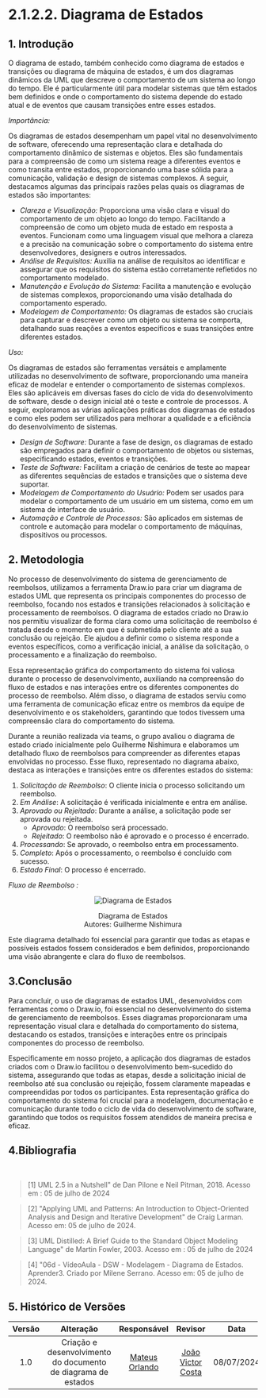# 2.1.2.2. Diagrama de Estados

## 1. Introdução
O diagrama de estado, também conhecido como diagrama de estados e transições ou diagrama de máquina de estados, é um dos diagramas dinâmicos da UML que descreve o comportamento de um sistema ao longo do tempo. Ele é particularmente útil para modelar sistemas que têm estados bem definidos e onde o comportamento do sistema depende do estado atual e de eventos que causam transições entre esses estados.

*Importância:*

Os diagramas de estados desempenham um papel vital no desenvolvimento de software, oferecendo uma representação clara e detalhada do comportamento dinâmico de sistemas e objetos. Eles são fundamentais para a compreensão de como um sistema reage a diferentes eventos e como transita entre estados, proporcionando uma base sólida para a comunicação, validação e design de sistemas complexos. A seguir, destacamos algumas das principais razões pelas quais os diagramas de estados são importantes:

- *Clareza e Visualização:* Proporciona uma visão clara e visual do comportamento de um objeto ao longo do tempo. Facilitando a compreensão de como um objeto muda de estado em resposta a eventos. Funcionam como uma linguagem visual que melhora a clareza e a precisão na comunicação sobre o comportamento do sistema entre desenvolvedores, designers e outros interessados.
- *Análise de Requisitos:* Auxilia na análise de requisitos ao identificar e assegurar que os requisitos do sistema estão corretamente refletidos no comportamento modelado.
- *Manutenção e Evolução do Sistema:* Facilita a manutenção e evolução de sistemas complexos, proporcionando uma visão detalhada do comportamento esperado.
- *Modelagem de Comportamento:* Os diagramas de estados são cruciais para capturar e descrever como um objeto ou sistema se comporta, detalhando suas reações a eventos específicos e suas transições entre diferentes estados.

*Uso:*

Os diagramas de estados são ferramentas versáteis e amplamente utilizadas no desenvolvimento de software, proporcionando uma maneira eficaz de modelar e entender o comportamento de sistemas complexos. Eles são aplicáveis em diversas fases do ciclo de vida do desenvolvimento de software, desde o design inicial até o teste e controle de processos. A seguir, exploramos as várias aplicações práticas dos diagramas de estados e como eles podem ser utilizados para melhorar a qualidade e a eficiência do desenvolvimento de sistemas.

- *Design de Software:* Durante a fase de design, os diagramas de estado são empregados para definir o comportamento de objetos ou sistemas, especificando estados, eventos e transições.
- *Teste de Software:* Facilitam a criação de cenários de teste ao mapear as diferentes sequências de estados e transições que o sistema deve suportar.
- *Modelagem de Comportamento do Usuário:* Podem ser usados para modelar o comportamento de um usuário em um sistema, como em um sistema de interface de usuário.
- *Automação e Controle de Processos:* São aplicados em sistemas de controle e automação para modelar o comportamento de máquinas, dispositivos ou processos.

## 2. Metodologia
No processo de desenvolvimento do sistema de gerenciamento de reembolsos, utilizamos a ferramenta Draw.io para criar um diagrama de estados UML que representa os principais componentes do processo de reembolso, focando nos estados e transições relacionados à solicitação e processamento de reembolsos. O diagrama de estados criado no Draw.io nos permitiu visualizar de forma clara como uma solicitação de reembolso é tratada desde o momento em que é submetida pelo cliente até a sua conclusão ou rejeição. Ele ajudou a definir como o sistema responde a eventos específicos, como a verificação inicial, a análise da solicitação, o processamento e a finalização do reembolso.

Essa representação gráfica do comportamento do sistema foi valiosa durante o processo de desenvolvimento, auxiliando na compreensão do fluxo de estados e nas interações entre os diferentes componentes do processo de reembolso. Além disso, o diagrama de estados serviu como uma ferramenta de comunicação eficaz entre os membros da equipe de desenvolvimento e os stakeholders, garantindo que todos tivessem uma compreensão clara do comportamento do sistema.

Durante a reunião realizada via teams, o grupo avaliou o diagrama de estado criado inicialmente pelo Guilherme Nishimura e elaboramos um detalhado fluxo de reembolsos para compreender as diferentes etapas envolvidas no processo. Esse fluxo, representado no diagrama abaixo, destaca as interações e transições entre os diferentes estados do sistema:

1. *Solicitação de Reembolso*: O cliente inicia o processo solicitando um reembolso.
2. *Em Análise*: A solicitação é verificada inicialmente e entra em análise.
3. *Aprovado ou Rejeitado*: Durante a análise, a solicitação pode ser aprovada ou rejeitada.
   - *Aprovado*: O reembolso será processado.
   - *Rejeitado*: O reembolso não é aprovado e o processo é encerrado.
4. *Processando*: Se aprovado, o reembolso entra em processamento.
5. *Completo*: Após o processamento, o reembolso é concluído com sucesso.
6. *Estado Final*: O processo é encerrado.

*Fluxo de Reembolso :*
<div align = "center"><img src="https://raw.githubusercontent.com/UnBArqDsw2024-1/2024.1_G7_My_Market/main/docs/Imagens/Diagramas/DiagramaEstado.jpeg" alt="Diagrama de Estados">
<p>Diagrama de Estados<br> Autores: Guilherme Nishimura</p></div>

Este diagrama detalhado foi essencial para garantir que todas as etapas e possíveis estados fossem considerados e bem definidos, proporcionando uma visão abrangente e clara do fluxo de reembolsos.

## 3.Conclusão
Para concluir, o uso de diagramas de estados UML, desenvolvidos com ferramentas como o Draw.io, foi essencial no desenvolvimento do sistema de gerenciamento de reembolsos. Esses diagramas proporcionaram uma representação visual clara e detalhada do comportamento do sistema, destacando os estados, transições e interações entre os principais componentes do processo de reembolso.

Especificamente em nosso projeto, a aplicação dos diagramas de estados criados com o Draw.io facilitou o desenvolvimento bem-sucedido do sistema, assegurando que todas as etapas, desde a solicitação inicial de reembolso até sua conclusão ou rejeição, fossem claramente mapeadas e compreendidas por todos os participantes. Esta representação gráfica do comportamento do sistema foi crucial para a modelagem, documentação e comunicação durante todo o ciclo de vida do desenvolvimento de software, garantindo que todos os requisitos fossem atendidos de maneira precisa e eficaz.


## 4.Bibliografia

<br/>

> [1] UML 2.5 in a Nutshell" de Dan Pilone e Neil Pitman, 2018. Acesso em : 05 de julho de 2024

> [2] "Applying UML and Patterns: An Introduction to Object-Oriented Analysis and Design and Iterative Development" de Craig Larman. Acesso em: 05 de julho de 2024.

> [3] UML Distilled: A Brief Guide to the Standard Object Modeling Language" de Martin Fowler, 2003. Acesso em : 05 de julho de 2024

> [4] "06d - VídeoAula - DSW - Modelagem - Diagrama de Estados. Aprender3. Criado por Milene Serrano. Acesso em: 05 de julho de 2024.

## 5. Histórico de Versões

| Versão |                      Alteração                      |    Responsável     |      Revisor       | Data  |
| :----: | :-------------------------------------------------: | :----------------: | :----------------: | :---: |
|  1.0   |  Criação e desenvolvimento do documento de diagrama de estados | [Mateus Orlando](https://github.com/MateusPy)  | [João Victor Costa](https://github.com/jvcostta) | 08/07/2024 |